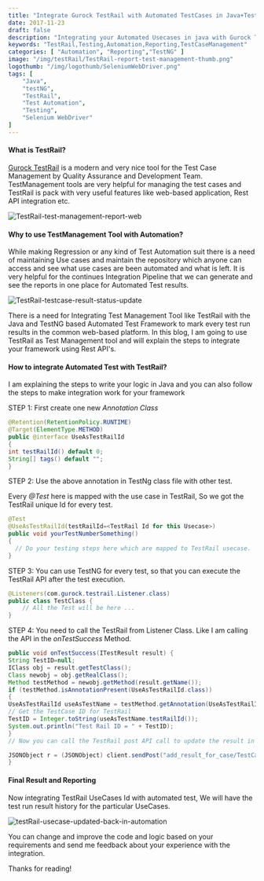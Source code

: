 ```yaml
---
title: "Integrate Gurock TestRail with Automated TestCases in Java+TestNG"
date: 2017-11-23
draft: false
description: "Integrating your Automated Usecases in java with Gurock Test Rail API's and pushing test results to Testrail UI."
keywords: "TestRail,Testing,Automation,Reporting,TestCaseManagement"
categories: [ "Automation", "Reporting","TestNG" ]
image: "/img/testRail/TestRail-report-test-management-thumb.png"
logothumb: "/img/logothumb/SeleniumWebDriver.png"
tags: [
    "Java",
    "testNG",
    "TestRail",
    "Test Automation",
    "Testing",
    "Selenium WebDriver"
]
---
```


#### What is TestRail?
[Gurock TestRail](http://www.gurock.com/testrail/) is a modern and very nice tool for the Test Case Management by Quality Assurance and Development Team.
TestManagement tools are very helpful for managing the test cases and TestRail is pack with very useful features like web-based application, Rest API integration etc.

![TestRail-test-management-report-web](/img/testRail/TestRail-report-test-management.png)

#### Why to use TestManagement Tool with Automation?
While making Regression or any kind of Test Automation suit there is a need of maintaining Use cases and maintain the repository which anyone can access and see what use cases are been automated and what is left. It is very helpful for the continues Integration Pipeline that we can generate and see the reports in one place for Automated Test results.

![TestRail-testcase-result-status-update](/img/testRail/TestRail-testcase-result-status-update.png)

There is a need for Integrating Test Management Tool like TestRail with the Java and TestNG based Automated Test Framework to mark every test run results in the common web-based platform.
In this blog, I am going to use TestRail as Test Management tool and will explain the steps to integrate your framework using Rest API's.

#### How to integrate Automated Test with TestRail?
I am explaining the steps to write your logic in Java and you can also follow the steps to make integration work for your framework

STEP 1: First create one new *Annotation Class*
```java
@Retention(RetentionPolicy.RUNTIME)
@Target(ElementType.METHOD)
public @interface UseAsTestRailId
{
int testRailId() default 0;
String[] tags() default "";
}
```
STEP 2: Use the above annotation in TestNg class file with other test.

Every *@Test* here is mapped with the use case in TestRail, So we got the TestRail unique Id for every test.
```java
@Test
@UseAsTestRailId(testRailId=<TestRail Id for this Usecase>)
public void yourTestNumberSomething()
{
  // Do your testing steps here which are mapped to TestRail usecase.
}
```
STEP 3: You can use TestNG for every test, so that you can execute the TestRail API after the test execution.
```java
@Listeners(com.gurock.testrail.Listener.class)
public class TestClass {
    // All the Test will be here ...
}
```
STEP 4: You need to call the TestRail from Listener Class. Like I am calling the API in the *onTestSuccess* Method.
```java
public void onTestSuccess(ITestResult result) {
String TestID=null;
IClass obj = result.getTestClass();
Class newobj = obj.getRealClass();
Method testMethod = newobj.getMethod(result.getName());
if (testMethod.isAnnotationPresent(UseAsTestRailId.class))
{
UseAsTestRailId useAsTestName = testMethod.getAnnotation(UseAsTestRailId.class);
// Get the TestCase ID for TestRail
TestID = Integer.toString(useAsTestName.testRailId());
System.out.println("Test Rail ID = " + TestID);
}
// Now you can call the TestRail post API call to update the result in TestRail database based on the TestRun Id and TestCase Id.

JSONObject r = (JSONObject) client.sendPost("add_result_for_case/TestCaseID/TestRunID", data);
}
```
#### Final Result and Reporting
Now integrating TestRail UseCases Id with automated test, We will have the test run result history for the particular UseCases.

![testRail-usecase-updated-back-in-automation](/img/testRail/TestRail-usecase-report-automation.png)  

You can change and improve the code and logic based on your requirements and send me feedback about your experience with the integration.

Thanks for reading!
